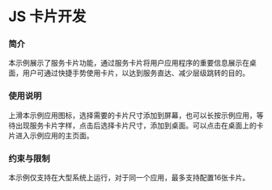 # JS 卡片开发<a name="ZH-CN_TOPIC_0000001119874784"></a>

### 简介<a name="section103mcpsimp"></a>

本示例展示了服务卡片功能，通过服务卡片将用户应用程序的重要信息展示在桌面，用户可通过快捷手势使用卡片，以达到服务直达、减少层级跳转的目的。

### 使用说明<a name="section105mcpsimp"></a>

上滑本示例应用图标，选择需要的卡片尺寸添加到屏幕，也可以长按示例应用，等待出现服务卡片字样，点击后选择卡片尺寸，添加到桌面。可以点击在桌面上的卡片进入示例应用的主页面。

### 约束与限制<a name="section118mcpsimp"></a>

本示例仅支持在大型系统上运行，对于同一个应用，最多支持配置16张卡片。

